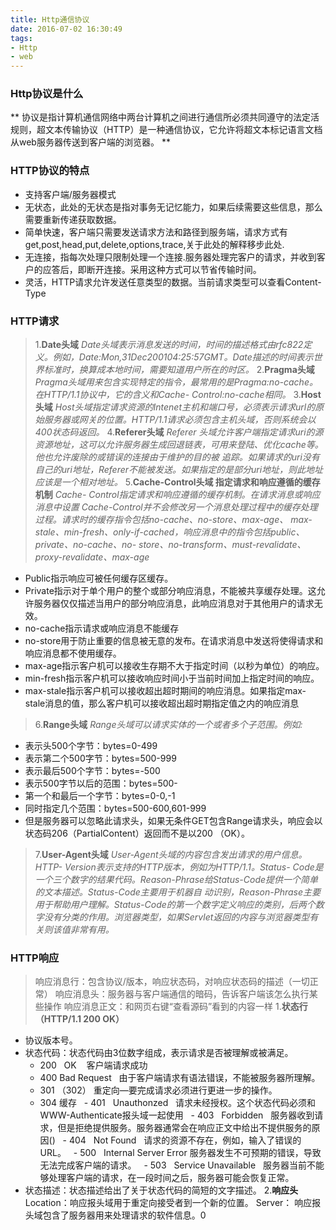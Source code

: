 ```yaml
---
title: Http通信协议
date: 2016-07-02 16:30:49
tags: 
- Http 
- web
---
```


### Http协议是什么
** 协议是指计算机通信网络中两台计算机之间进行通信所必须共同遵守的法定活规则，超文本传输协议（HTTP）是一种通信协议，它允许将超文本标记语言文档从web服务器传送到客户端的浏览器。 **

### HTTP协议的特点

- 支持客户端/服务器模式
- 无状态，此处的无状态是指对事务无记忆能力，如果后续需要这些信息，那么需要重新传递获取数据。
- 简单快速，客户端只需要发送请求方法和路径到服务端，请求方式有get,post,head,put,delete,options,trace,关于此处的解释移步此处.
- 无连接，指每次处理只限制处理一个连接.服务器处理完客户的请求，并收到客户的应答后，即断开连接。采用这种方式可以节省传输时间。
- 灵活，HTTP请求允许发送任意类型的数据。当前请求类型可以查看Content-Type

### HTTP请求
> 1.**Date头域**
*Date头域表示消息发送的时间，时间的描述格式由rfc822定义。例如，Date:Mon,31Dec200104:25:57GMT。Date描述的时间表示世界标准时，换算成本地时间，需要知道用户所在的时区。*
> 2.**Pragma头域**
*Pragma头域用来包含实现特定的指令，最常用的是Pragma:no-cache。在HTTP/1.1协议中，它的含义和Cache- Control:no-cache相同。*
> 3.**Host头域**
*Host头域指定请求资源的Intenet主机和端口号，必须表示请求url的原始服务器或网关的位置。HTTP/1.1请求必须包含主机头域，否则系统会以400状态码返回。*
> 4.**Referer头域**
*Referer 头域允许客户端指定请求uri的源资源地址，这可以允许服务器生成回退链表，可用来登陆、优化cache等。他也允许废除的或错误的连接由于维护的目的被 追踪。如果请求的uri没有自己的uri地址，Referer不能被发送。如果指定的是部分uri地址，则此地址应该是一个相对地址。*
> 5.**Cache-Control头域 指定请求和响应遵循的缓存机制**
*Cache- Control指定请求和响应遵循的缓存机制。在请求消息或响应消息中设置 Cache-Control并不会修改另一个消息处理过程中的缓存处理过程。请求时的缓存指令包括no-cache、no-store、max-age、 max-stale、min-fresh、only-if-cached，响应消息中的指令包括public、private、no-cache、no- store、no-transform、must-revalidate、proxy-revalidate、max-age*
  - Public指示响应可被任何缓存区缓存。 
  - Private指示对于单个用户的整个或部分响应消息，不能被共享缓存处理。这允许服务器仅仅描述当用户的部分响应消息，此响应消息对于其他用户的请求无效。 
  - no-cache指示请求或响应消息不能缓存 
  - no-store用于防止重要的信息被无意的发布。在请求消息中发送将使得请求和响应消息都不使用缓存。
  - max-age指示客户机可以接收生存期不大于指定时间（以秒为单位）的响应。 
  - min-fresh指示客户机可以接收响应时间小于当前时间加上指定时间的响应。 
  - max-stale指示客户机可以接收超出超时期间的响应消息。如果指定max-stale消息的值，那么客户机可以接收超出超时期指定值之内的响应消息
> 6.**Range头域**
*Range头域可以请求实体的一个或者多个子范围。例如:*
  - 表示头500个字节：bytes=0-499
  - 表示第二个500字节：bytes=500-999 
  - 表示最后500个字节：bytes=-500 
  - 表示500字节以后的范围：bytes=500- 
  - 第一个和最后一个字节：bytes=0-0,-1 
  - 同时指定几个范围：bytes=500-600,601-999 
  - 但是服务器可以忽略此请求头，如果无条件GET包含Range请求头，响应会以状态码206（PartialContent）返回而不是以200 （OK）。
> 7.**User-Agent头域**
*User-Agent头域的内容包含发出请求的用户信息。HTTP- Version表示支持的HTTP版本，例如为HTTP/1.1。Status- Code是一个三个数字的结果代码。Reason-Phrase给Status-Code提供一个简单的文本描述。Status-Code主要用于机器自 动识别，Reason-Phrase主要用于帮助用户理解。Status-Code的第一个数字定义响应的类别，后两个数字没有分类的作用。浏览器类型，如果Servlet返回的内容与浏览器类型有关则该值非常有用。*

### HTTP响应
> 响应消息行：包含协议/版本，响应状态码，对响应状态码的描述（一切正常）
> 响应消息头：服务器与客户端通信的暗码，告诉客户端该怎么执行某些操作
> 响应消息正文：和网页右键“查看源码”看到的内容一样
1.**状态行（HTTP/1.1 200 OK）**
- 协议版本号。
- 状态代码：状态代码由3位数字组成，表示请求是否被理解或被满足。
  - 200   OK    客户端请求成功
  - 400   Bad Request   由于客户端请求有语法错误，不能被服务器所理解。
  - 301   （302）   重定向—要完成请求必须进行更进一步的操作。
  - 304   缓存
  - 401   Unauthonzed   请求未经授权。这个状态代码必须和WWW-Authenticate报头域一起使用
  - 403   Forbidden   服务器收到请求，但是拒绝提供服务。服务器通常会在响应正文中给出不提供服务的原因()
  - 404   Not Found   请求的资源不存在，例如，输入了错误的URL。
  - 500   Internal Server Error 服务器发生不可预期的错误，导致无法完成客户端的请求。
  - 503   Service Unavailable   服务器当前不能够处理客户端的请求，在一段时间之后，服务器可能会恢复正常。
- 状态描述：状态描述给出了关于状态代码的简短的文字描述。
2.**响应头**
Location：响应报头域用于重定向接受者到一个新的位置。
Server： 响应报头域包含了服务器用来处理请求的软件信息。0
